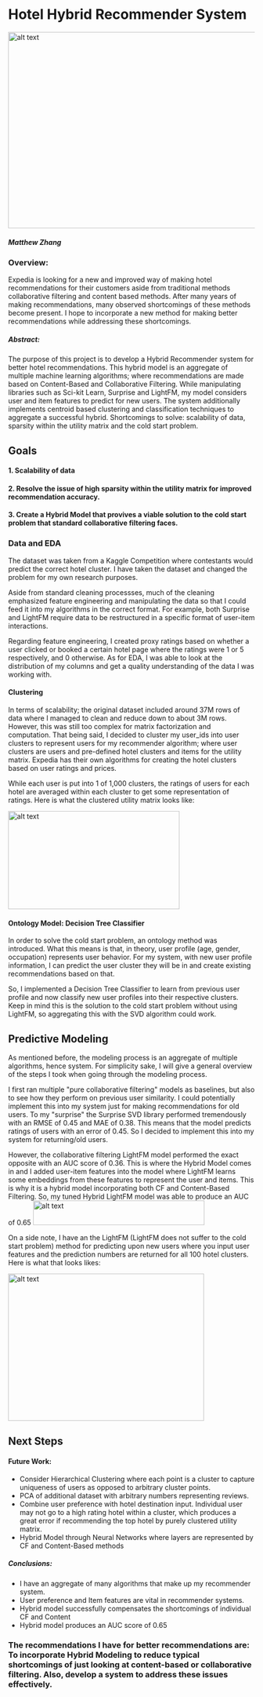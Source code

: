 # Hotel Hybrid Recommender System

<img src="https://github.com/mzcode98/hybrid-recommender-system/blob/main/images/Screen%20Shot%202021-02-28%20at%204.30.46%20PM.png" alt="alt text" width="600" height="400">

##### Matthew Zhang
### Overview:
Expedia is looking for a new and improved way of making hotel recommendations for their customers aside from traditional methods collaborative filtering and content based methods. After many years of making recommendations, many observed shortcomings of these methods become present. I hope to incorporate a new method for making better recommendations while addressing these shortcomings.

##### Abstract:
The purpose of this project is to develop a Hybrid Recommender system for better hotel recommendations. This hybrid model is an aggregate of multiple machine learning algorithms; where recommendations are made based on Content-Based and Collaborative Filtering. 
While manipulating libraries such as Sci-kit Learn, Surprise and LightFM, my model considers user and item features to predict for new users. The system additionally implements centroid based clustering and classification techniques to aggregate a successful hybrid.
Shortcomings to solve: scalability of data, sparsity within the utility matrix and the cold start problem.

## Goals
#### 1. Scalability of data
#### 2. Resolve the issue of high sparsity within the utility matrix for improved recommendation accuracy.
#### 3. Create a Hybrid Model that provives a viable solution to the cold start problem that standard collaborative filtering faces.

### Data and EDA
The dataset was taken from a Kaggle Competition where contestants would predict the correct hotel cluster. I have taken the dataset and changed the problem for my own research purposes.

Aside from standard cleaning processses, much of the cleaning emphasized feature engineering and manipulating the data so that I could feed it into my algorithms in the correct format. For example, both Surprise and LightFM require data to be restructured in a specific format of user-item interactions. 

Regarding feature engineering, I created proxy ratings based on whether a user clicked or booked a certain hotel page where the ratings were 1 or 5 respectively, and 0 otherwise. 
As for EDA, I was able to look at the distribution of my columns and get a quality understanding of the data I was working with.

#### Clustering
In terms of scalability; the original dataset included around 37M rows of data where I managed to clean and reduce down to about 3M rows. However, this was still too complex for matrix factorization and computation.
That being said, I decided to cluster my user_ids into user clusters to represent users for my recommender algorithm; where user clusters are users and pre-defined hotel clusters and items for the utility matrix. 
Expedia has their own algorithms for creating the hotel clusters based on user ratings and prices. 

While each user is put into 1 of 1,000 clusters, the ratings of users for each hotel are averaged within each cluster to get some representation of ratings. Here is what the clustered utility matrix looks like: 

<img src="https://github.com/mzcode98/hybrid-recommender-system/blob/main/images/Screen%20Shot%202021-02-28%20at%205.08.54%20PM.png" alt="alt text" width="350" height="200">

#### Ontology Model: Decision Tree Classifier
In order to solve the cold start problem, an ontology method was introduced. What this means is that, in theory, user profile (age, gender, occupation) represents user behavior. For my system, with new user profile information, I can predict the user cluster they will be in and create existing recommendations based on that.

So, I implemented a Decision Tree Classifier to learn from previous user profile and now classify new user profiles into their respective clusters. Keep in mind this is the solution to the cold start problem without using LightFM, so aggregating this with the SVD algorithm could work. 

## Predictive Modeling
As mentioned before, the modeling process is an aggregate of multiple algorithms, hence system. For simplicity sake, I will give a general overview of the steps I took when going through the modeling process.

I first ran multiple "pure collaborative filtering" models as baselines, but also to see how they perform on previous user similarity. I could potentially implement this into my system just for making recommendations for old users. To my "surprise" the Surprise SVD library performed tremendously with an RMSE of 0.45 and MAE of 0.38. This means that the model predicts ratings of users with an error of 0.45. So I decided to implement this into my system for returning/old users.

However, the collaborative filtering LightFM model performed the exact opposite with an AUC score of 0.36. This is where the Hybrid Model comes in and I added user-item features into the model where LightFM learns some embeddings from these features to represent the user and items. This is why it is a hybrid model incorporating both CF and Content-Based Filtering. So, my tuned Hybrid LightFM model was able to produce an AUC of 0.65
<img src="https://github.com/mzcode98/hybrid-recommender-system/blob/main/images/Screen%20Shot%202021-02-28%20at%207.59.55%20PM.png" alt="alt text" width="350" height="50">

On a side note, I have an the LightFM (LightFM does not suffer to the cold start problem) method for predicting upon new users where you input user features and the prediction numbers are returned for all 100 hotel clusters. Here is what that looks likes: 

<img src="https://github.com/mzcode98/hybrid-recommender-system/blob/main/images/Screen%20Shot%202021-02-28%20at%208.06.10%20PM.png" alt="alt text" width="400" height="300">

## Next Steps
#### Future Work:
- Consider Hierarchical Clustering where each point is a cluster to capture uniqueness of users as opposed to arbitrary cluster points.
- PCA of additional dataset with arbitrary numbers representing reviews.
- Combine user preference with hotel destination input. Individual user may not go to a high rating hotel within a cluster, which produces a great error if recommending the top hotel by purely clustered utility matrix.
- Hybrid Model through Neural Networks where layers are represented by CF and Content-Based methods

##### Conclusions: 
- I have an aggregate of many algorithms that make up my recommender system. 
- User preference and Item features are vital in recommender systems.
- Hybrid model successfully compensates the shortcomings of individual CF and Content
- Hybrid model produces an AUC score of 0.65


### The recommendations I have for better recommendations are: To incorporate Hybrid Modeling to reduce typical shortcomings of just looking at content-based or collaborative filtering. Also, develop a system to address these issues effectively. 
